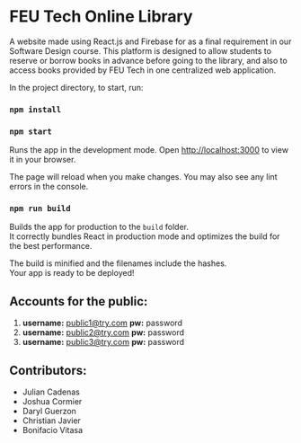 # FEU Tech Online Library

A website made using React.js and Firebase for as a final requirement in our Software Design course. 
This platform is designed to allow students to reserve or borrow books in advance before going to the library, and also to access books provided by FEU Tech in one centralized web application.

In the project directory, to start, run:

### `npm install`
### `npm start`

Runs the app in the development mode.
Open [http://localhost:3000](http://localhost:3000) to view it in your browser.

The page will reload when you make changes.
You may also see any lint errors in the console.

### `npm run build`

Builds the app for production to the `build` folder.\
It correctly bundles React in production mode and optimizes the build for the best performance.

The build is minified and the filenames include the hashes.\
Your app is ready to be deployed!

## Accounts for the public:
1. **username:** public1@try.com 
   **pw:**       password
2. **username:** public2@try.com 
    **pw:**      password
3. **username:** public3@try.com 
    **pw:**      password

## Contributors:
- Julian Cadenas
- Joshua Cormier
- Daryl Guerzon
- Christian Javier
- Bonifacio Vitasa
